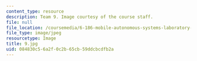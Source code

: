 ```yaml
---
content_type: resource
description: Team 9. Image courtesy of the course staff.
file: null
file_location: /coursemedia/6-186-mobile-autonomous-systems-laboratory-january-iap-2005/084830c56a2f0c2b65cb59ddcbcdfb2a_9.jpg
file_type: image/jpeg
resourcetype: Image
title: 9.jpg
uid: 084830c5-6a2f-0c2b-65cb-59ddcbcdfb2a
---
```


